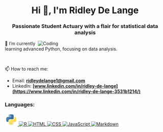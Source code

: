 <h1 align="center">Hi 👋, I'm Ridley De Lange</h1>
<h3 align="center">Passionate Student Actuary with a flair for statistical data analysis</h3>
<img align="right" alt="Coding" width="400" src="https://cdn.dribbble.com/users/80960/screenshots/1388718/shot6.gif">

🌱 I’m currently learning advanced Python, focusing on data analysis.

<br>

📫 How to reach me: 
- Email: **[ridleydelange1@gmail.com](mailto:ridleydelange1@gmail.com)**
- LinkedIn: **[www.linkedin.com/in/ridley-de-lange](https://www.linkedin.com/in/ridley-de-lange-3531b1214/)**

<h3 align="left">Languages:</h3>
<p align="left"> 
  <a href="https://www.python.org" target="_blank" rel="noreferrer"> <img src="https://raw.githubusercontent.com/devicons/devicon/master/icons/python/python-original.svg" alt="python" width="40" height="40"/> </a> 
  <a href="https://www.r-project.org/" target="_blank" rel="noreferrer"> <img src="https://www.logo.wine/a/logo/R_(programming_language)/R_(programming_language)-Logo.wine.svg" alt="R" width="40" height="40"/> </a> 
  <a href="https://developer.mozilla.org/en-US/docs/Web/HTML" target="_blank" rel="noreferrer"> <img src="https://upload.wikimedia.org/wikipedia/commons/3/38/HTML5_Badge.svg" alt="HTML" width="40" height="40"/> </a>
  <a href="https://developer.mozilla.org/en-US/docs/Web/CSS" target="_blank" rel="noreferrer"> <img src="https://upload.wikimedia.org/wikipedia/commons/6/62/CSS3_logo.svg" alt="CSS" width="40" height="40"/> </a>
  <a href="https://www.javascript.com/" target="_blank" rel="noreferrer"> <img src="https://upload.wikimedia.org/wikipedia/commons/thumb/9/99/Unofficial_JavaScript_logo_2.svg/1024px-Unofficial_JavaScript_logo_2.svg.png" alt="JavaScript" width="40" height="40"/> </a> 
  <a href="https://www.markdownguide.org/" target="_blank" rel="noreferrer"> <img src="https://cdn.iconscout.com/icon/free/png-256/free-markdown-486861-2364930.png?f=webp" alt="Markdown" width="40" height="40"/> </a> 
</p>

